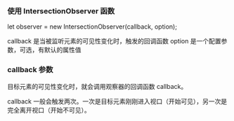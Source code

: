 ### 使用 IntersectionObserver 函数

let observer = new IntersectionObserver(callback, option);

callback 是当被监听元素的可见性变化时，触发的回调函数
option 是一个配置参数，可选，有默认的属性值

### callback 参数

目标元素的可见性变化时，就会调用观察器的回调函数 callback。

callback 一般会触发两次。一次是目标元素刚刚进入视口（开始可见），另一次是完全离开视口（开始不可见）。
